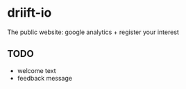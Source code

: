driift-io
=========

The public website: google analytics + register your interest

## TODO

- welcome text
- feedback message
